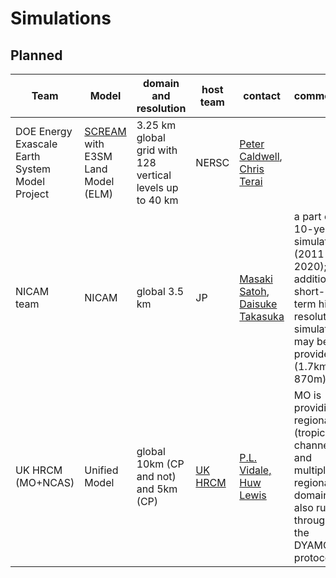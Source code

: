 # Simulations

## Planned

|Team | Model | domain and resolution |host team | contact | comments |
|-----|-------|-----------------------|----------|---------|----------|
|DOE Energy Exascale Earth System Model Project  |[SCREAM](https://github.com/E3SM-Project/E3SM) with E3SM Land Model (ELM) |3.25 km global grid with 128 vertical levels up to 40 km| NERSC |  [Peter Caldwell](mailto:caldwell19@llnl.gov), [Chris Terai](mailto:terai1@llnl.gov) | |
| NICAM team |  NICAM | global 3.5 km | JP | [Masaki Satoh](mailto:satoh@aori.u-tokyo.ac.jp), [Daisuke Takasuka](mailto:takasuka@tohoku.ac.jp) | a part of 10-year simulation (2011-2020); additional short-term high-resolution simulation may be provided (1.7km, 870m) |
| UK HRCM (MO+NCAS) | Unified Model | global 10km (CP and not) and 5km (CP) | [UK HRCM](https://hrcm.ceda.ac.uk) | [P.L. Vidale, Huw Lewis](mailto:p.l.vidale@reading.ac.uk)  | MO is providing regional (tropical channel and multiple regional domains), also run through the DYAMOND protocols  |
